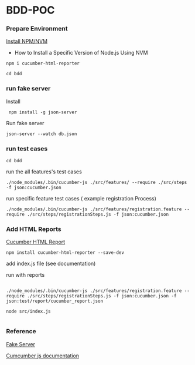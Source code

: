 # BDD-POC


### Prepare Environment

[Install NPM/NVM](https://www.hostinger.com/tutorials/how-to-install-node-ubuntu?ppc_campaign=google_search_generic_hosting_all&bidkw=defaultkeyword&lo=1001441&gclid=CjwKCAjw-b-kBhB-EiwA4fvKrLcst2fexmoKwgv-uy7LWOWqfMYy25Qwzziq-AYyjxjkRb4YPSaD7BoC9BEQAvD_BwE)

- How to Install a Specific Version of Node.js Using NVM


` npm i cucumber-html-reporter `



` cd bdd `

### run fake server 

Install 

` npm install -g json-server`

Run fake server 

` json-server --watch db.json `

### run test cases

`cd bdd`


run the all features's test cases

```
./node_modules/.bin/cucumber-js ./src/features/ --require ./src/steps -f json:cucumber.json

```

run specific feature test cases ( example registration Process)

```
./node_modules/.bin/cucumber-js ./src/features/registration.feature --require ./src/steps/registrationSteps.js -f json:cucumber.json

```

### Add HTML Reports

[Cucumber HTML Report](https://www.npmjs.com/package/cucumber-html-reporter)

`npm install cucumber-html-reporter --save-dev`

add index.js file (see documentation)

run with reports

```

./node_modules/.bin/cucumber-js ./src/features/registration.feature --require ./src/steps/registrationSteps.js -f json:cucumber.json -f json:test/report/cucumber_report.json

node src/index.js


```


### Reference

[Fake Server](https://www.npmjs.com/package/json-server)

[Cumcumber js documentation ](https://cucumber.io/docs/installation/javascript/)
